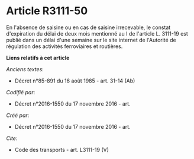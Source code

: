 # Article R3111-50

En l'absence de saisine ou en cas de saisine irrecevable, le constat d'expiration du délai de deux mois mentionné au I de
l'article L. 3111-19 est publié dans un délai d'une semaine sur le site internet de l'Autorité de régulation des activités
ferroviaires et routières.

**Liens relatifs à cet article**

_Anciens textes_:

  - Décret n°85-891 du 16 août 1985 - art. 31-14 (Ab)

_Codifié par_:

  - Décret n°2016-1550 du 17 novembre 2016 - art.

_Créé par_:

  - Décret n°2016-1550 du 17 novembre 2016 - art.

_Cite_:

  - Code des transports - art. L3111-19 (V)
